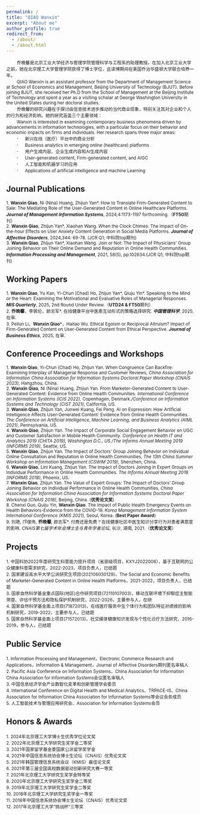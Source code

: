 ```yaml
---
permalink: /
title: "QIAO Wanxin"
excerpt: "About me"
author_profile: true
redirect_from: 
  - /about/
  - /about.html
---
```

&emsp;&emsp;<small>乔晚馨是北京工业大学经济与管理学院管理科学与工程系的助理教授。在加入北京工业大学之前，她在北京理工大学管理学院获得了博士学位，且读博期间在美国乔治华盛顿大学联合培养一年。</small><br>
&emsp;&emsp;<small>QIAO Wanxin is an assistant professor from the Department of Management Science at School of Economics and Management, Beijing University of Technology (BJUT). Before joining BJUT, she received her Ph.D from the School of Management at the Beijing Institute of Technology and spent a year as a visiting scholar at George Washington University in the United States during her doctoral studies.</small><br>
&emsp;&emsp;<small>乔晚馨的研究兴趣在于探讨由信息技术进步推动的当代商业现象，特别关注其对企业和个人的行为和经济影响。她的研究涵盖三个主要领域：</small><br>
&emsp;&emsp;<small>Wanxin is interested in examining contemporary business phenomena driven by advancements in information technologies, with a particular focus on their behavior and economic impacts on firms and individuals. Her research spans three major areas:</small><br>
&emsp;&emsp;· &emsp;<small>新兴在线（医疗）平台中的商业分析</small><br>
&emsp;&emsp;· &emsp;<small>Business analytics in emerging online (healthcare) platforms</small><br>
&emsp;&emsp;· &emsp;<small>用户生成内容、企业生成内容和AI生成内容</small><br>
&emsp;&emsp;· &emsp;<small>User-generated content, Firm-generated content, and AIGC</small><br>
&emsp;&emsp;· &emsp;<small>人工智能和机器学习的应用</small><br>
&emsp;&emsp;· &emsp;<small>Applications of artificial intelligence and machine Learning</small><br>

Journal Publications
------
<small>1. **Wanxin Qiao**, Ni (Nina) Huang, Zhijun Yan*. How to Translate Frim-Generated Content to Sale: The Mediating Role of the User-Generated Content in Online Healthcare Platforms. _**Journal of Management Information Systems**_, 2024,4:1173-1197 forthcoming.（**FT50**期刊）</small><br>
<small>2. **Wanxin Qiao**, Zhijun Yan*, Xiaohan Wang. When the Clock Chimes: The Impact of On-the-hour Effects on User Anxiety Content Generation in Social Media Platforms. _**Journal of Affective Disorders**_, 2024,344: 69-78. (JCR Q1; 中科院top期刊)</small><br>
<small>3. **Wanxin Qiao**, Zhijun Yan*, Xiaohan Wang. Join or Not: The Impact of Physicians’ Group Joining Behavior on Their Online Demand and Reputation in Online Health Communities. _**Information Processing and Management**_, 2021, 58(5), pp.102634.(JCR Q1; 中科院top期刊)</small><br>

Working Papers
------
<small>1. **Wanxin Qiao**, Yu Kan, Yi-Chun (Chad) Ho, Zhijun Yan*, Qiuju Yin*. Speaking to the Mind or the Heart: Examining the Motivational and Evaluative Roles of Managerial Responses. **_MIS Quarterly_**, 2025, 2nd Round Under Review.（**UTD24 & FT50**期刊）</small><br>
<small>2. **乔晚馨**，李佩伦，颜志军*. 在线健康平台中医患互动形式的策略选择研究. _**中国管理科学**_, 2025, 在审.</small><br>
<small>3. Peilun Li，**Wanxin Qiao***，Haitao Wu. Ethical Egoism or Reciprocal Altruism? Impact of Firm-Generated Content on User-Generated Content from Ethical Perspective. _**Journal of Business Ethics**_, 2025, 在审.</small>

Conference Proceedings and Workshops
------
<small>1. **Wanxin Qiao**, Yi-Chun (Chad) Ho, Zhijun Yan. When Congruence Can Backfire: Examining Interplay of Managerial Response and Customer Reviews, _China Association for Information China Association for Information Systems Doctoral Paper Workshop (CNAIS 2023)_, Hangzhou, China.</small><br>
<small>2. **Wanxin Qiao**, Ni (Nina) Huang, Zhijun Yan. From Marketer-Generated Content to User-Generated Content: Evidence from Online Health Communities. _International Conference on Information Systems (ICIS 2022),_ Copenhagen, Denmark._/Conference on Information Systems and Technology (CIST 2021)_, California, US.</small><br>
<small>3. **Wanxin Qiao**, Zhijun Yan, Junwei Kuang, Fei Peng. AI on Expression: How Artificial Intelligence Affects User-Generated Content: Evidence from Online Health Communities. _The Conference on Artificial Intelligence, Machine Learning, and Business Analytics (AIML 2021)_, Pennsylvania, US.</small><br>
<small>4. **Wanxin Qiao**, Zhijun Yan. The Impact of Corporate Social Engagement Behavior on UGC and Customer Satisfaction in Mobile Health Community. _Conference on Health IT and Analytics 2019 (CHITA 2019), Washington D.C., US./The Informs Annual Meeting 2019 (INFORMS 2019)_, Seattle, US.</small><br>
<small>5. **Wanxin Qiao**, Zhijun Yan. The Impact of Doctors’ Group Joining Behavior on Individual Online Consultation and Reputation in Online Health Communities, _The 13th China Summer Workshop on Information Management (CSWIM 2019)_, Shenzhen, China.</small><br>
<small>6. **Wanxin Qiao**, Lini Kuang, Zhijun Yan. The Impact of Doctors Joining in Expert Groups on Individual Performance in Online Health Communities. _The Informs Annual Meeting 2018 (INFORMS 2018)_, Phoenix, US.</small><br>
<small>7. **Wanxin Qiao**, Zhijun Yan. The Value of Expert Groups: The Impact of Doctors’ Group Joining Behavior on Individual Performance in Online Health Communities, _China Association for Information China Association for Information Systems Doctoral Paper Workshop (CNAIS 2018)_, Beijing, China. (**优秀论文奖**)</small><br>
<small>8. Chenxi Guo, Quiju Yin, **Wanxin Qiao**. The Impact of Public Health Emergency Events on Health Behaviors-Evidence from the COVID-19. _Korea Management Information System International Conference (KMIS 2021)_, Seoul, Korea. (**Best Paper Award**)</small><br>
<small>9. 刘艳, 邝俊伟, **乔晚馨**, 颜志军*. 付费还是免费？在线健康社区中医生知识分享行为对患者满意度的影响. _CNAIS第七届学术年会博士生与青年学者论坛_, 长沙, 湖南, 2021.（**优秀论文奖**）</small>

Projects
------
<small>1. 中国科协2022年度研究生科普能力提升项目（省部级项目，KXYJ2022006），基于互联网的公众健康科普需求研究，2022-2023，项目负责人，已结题</small><br>
<small>2. 国家建设高水平大学公派研究生项目(202106030129)，The Social and Economic Benefits of Marketer-Generated Content in Online Health Platforms，2021-2022，项目负责人，已结题</small><br>
<small>3. 国家自然科学基金重点国际(地区)合作研究项目(72110107003)，移动互联环境下抑郁症主智能筛查、评估干预方法和隐私保护机制研究，2022-2026，主要参与人，在研</small><br>
<small>4. 国家自然科学基金面上项目(71872013)，在线医疗服务中生个体行为和团队特征对绩效的影响机制研究，2019-2022，主要参与人，已结题</small><br>
<small>5. 国家自然科学基金面上项目(71572013)，社交媒体健康知识发现与个性化诊疗方法研究，2016-2019，参与人，已结题</small>

Public Service
------
<small>1. Information Processing and Management，Electronic Commerce Research and Applications，Information & Management，Journal of Affective Disorders期刊匿名审稿人</small><br>
<small>2. Pacific Asia Conference on Information Systems，China Association for Information China Association for Information Systems会议匿名审稿人</small><br>
<small>3. 中国信息经济学会产业数智化变革和创新管理学会委员</small><br>
<small>4. International Conference on Digital Health and Medical Analytics、TRPACE-IS、China Association for Information China Association for Information Systems等会议会务成员</small><br>
<small>5. 人工智能技术与管理应用研究会、Association for Information Systems会员</small>

Honors & Awards
------
<small>1. 2024年北京理工大学博士生优秀学位论文奖</small><br>
<small>2. 2022年北京理工大学研究生奖学金二等奖</small><br>
<small>3. 2021年国家留学基金委国家公派留学奖学金</small><br>
<small>4. 2021年中国信息系统协会博士生论坛（CNAIS）优秀论文奖</small><br>
<small>5. 2021年韩国管理信息系统会议（KMIS）最佳论文奖</small><br>
<small>6. 2021年第三届全国高校数据驱动创新研究大赛一等奖</small><br>
<small>7. 2021年北京理工大学研究生奖学金特等奖</small><br>
<small>8. 2020年北京理工大学研究生奖学金二等奖</small><br>
<small>9. 2019年北京理工大学研究生奖学金二等奖</small><br>
<small>10. 2018年北京理工大学研究生奖学金一等奖</small><br>
<small>11. 2018年中国信息系统协会博士生论坛（CNAIS）优秀论文奖</small><br>
<small>12. 2017年北京理工大学“挑战杯”三等奖</small>

